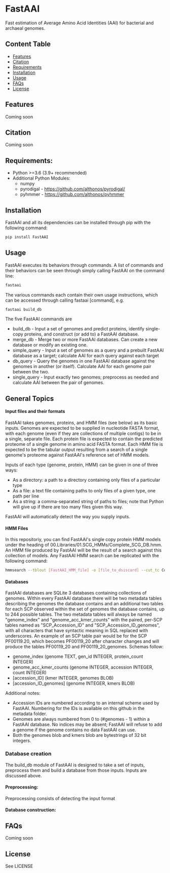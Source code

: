 # FastAAI
Fast estimation of Average Amino Acid Identities (AAI) for bacterial and archaeal genomes.

## Content Table
  * [Features](#features)
  * [Citation](#citation)
  * [Requirements](#requirements)
  * [Installation](#installation)
  * [Usage](#usage)
  * [FAQs](#faqs)
  * [License](#license)

## Features
Coming soon

## Citation
Coming soon

## Requirements:
- Python >=3.6 (3.9+ recommended)
- Additional Python Modules:
   - numpy
   - pyrodigal - https://github.com/althonos/pyrodigal/
   - pyhmmer - https://github.com/althonos/pyhmmer

## Installation

FastAAI and all its dependencies can be installed through pip with the following command:

```bash
pip install FastAAI
```

## Usage

FastAAI executes its behaviors through commands. A list of commands and their behaviors can be seen through simply calling FastAAI on the command line:

```bash
fastaai
```

The various commands each contain their own usage instructions, which can be accessed through calling fastaai [command], e.g.

```bash
fastaai build_db
```

The five FastAAI commands are

* build_db - Input a set of genomes and predict proteins, identify single-copy proteins, and construct (or add to) a FastAAI database.
* merge_db - Merge two or more FastAAI databases. Can create a new database or modify an existing one.
* simple_query - Input a set of genomes as a query and a prebuilt FastAAI database as a target; calculate AAI for each query against each target
* db_query - Query the genomes in one FastAAI database against the genomes in another (or itself). Calculate AAI for each genome pair between the two.
* single_query - Input exactly two genomes; preprocess as needed and calculate AAI between the pair of genomes.

## General Topics

#### Input files and their formats
FastAAI takes genomes, proteins, and HMM files (see below) as its basic inputs. Genomes are expected to be supplied in nucleotide FASTA format, with each genome (even if they are collections of multiple contigs) to be in a single, separate file. Each protein file is expected to contain the predicted proteome of a single genome in amino acid FASTA format. Each HMM file is expected to be the tabular output resulting from a search of a single genome's proteome against FastAAI's reference set of HMM models.

Inputs of each type (genome, protein, HMM) can be given in one of three ways:
* As a directory: a path to a directory containing only files of a particular type
* As a file: a text file containing paths to only files of a given type, one path per line
* As a string: a comma-separated string of paths to files; note that Python will give up if there are too many files given this way.

FastAAI will automatically detect the way you supply inputs.

#### HMM Files
In this repositoriy, you can find FastAAI's single copy protein HMM models under the heading of 00.Libraries/01.SCG_HMMs/Complete_SCG_DB.hmm. An HMM file produced by FastAAI will be the result of a search against this collection of models. Any FastAAI HMM search can be replicated with the following command:

```bash
hmmsearch --tblout [FastAAI_HMM_file] -o [file_to_dsiscard] --cut_tc Complete_SCG_DB.hmm [input_proteome_file]
```

#### Databases
FastAAI databases are SQLite 3 databases containing collections of genomes. Within every FastAAI database there will be two metadata tables describing the genomes the database contains and an additional two tables for each SCP observed within the set of genomes the database contains, up to 244 possible tables. The two metadata tables will always be named "genome_index" and "genome_acc_kmer_counts" with the paired, per-SCP tables named as "SCP_Accession_ID" and "SCP_Accession_ID_genomes", with all characters that have syntactic meaning in SQL replaced with underscores. An example of an SCP table pair would be for the SCP PF00119.20, which becomes PF00119_20 after character changes and will produce the tables PF00119_20 and PF00119_20_genomes. Schemas follow:

* genome_index (genome TEXT, gen_id INTEGER, protein_count INTEGER)
* genome_acc_kmer_counts (genome INTEGER, accession INTEGER, count INTEGER)
* [accession_ID] (kmer INTEGER, genomes BLOB)
* [accession_ID_genomes] (genome INTEGER, kmers BLOB)

Additional notes:

* Accession IDs are numbered according to an internal scheme used by FastAAI. Numbering for the IDs is available on this github in the metadata folder.
* Genomes are always numbered from 0 to (#genomes - 1) within a FastAAI database. No indices may be absent; FastAAI will refuse to add a genome if the genome contains no data FastAAI can use.
* Both the genomes blob and kmers blob are bytestrings of 32 bit integers.

### Database creation

The build_db module of FastAAI is designed to take a set of inputs, preprocess them and build a database from those inputs. Inputs are discussed above.

#### Preprocessing:
Preprocessing consists of detecting the input format 

#### Database construction:


## FAQs
Coming soon


## License

See LICENSE
